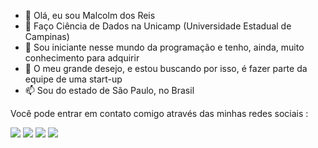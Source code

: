 - 👋 Olá, eu sou Malcolm dos Reis
- 👀 Faço Ciência de Dados na Unicamp (Universidade Estadual de Campinas)
- 🌱 Sou iniciante nesse mundo da programação e tenho, ainda, muito conhecimento para adquirir
- 💞️ O meu grande desejo, e estou buscando por isso, é fazer parte da equipe de uma start-up
- 📫 Sou do estado de São Paulo, no Brasil

<p align="left">
  Você pode entrar em contato comigo através das minhas redes sociais :
</p>

<p align="left">
  <a href="mailto:malcolm.reis02@gmail.com" target="_blank" alt="Gmail">
  <img src="https://img.shields.io/badge/-Gmail-FF0000?style=flat-square&labelColor=FF0000&logo=gmail&logoColor=white&link=LINK-DO-SEU-EMAIL" /></a>

  <a href="https://www.linkedin.com/in/malcolmreis02/" target="_blank" alt="Linkedin">
  <img src="https://img.shields.io/badge/-Linkedin-0e76a8?style=flat-square&logo=Linkedin&logoColor=white&link=LINK-DO-SEU-LINKEDIN" /></a>

  <a href="https://api.whatsapp.com/send?phone=5519997795626&text=E%20a%C3%AD%2C%20Malcolm%2C%20eu%20estava%20dando%20uma%20olhada%20no%20seu%20GitHub%20e%20resolvi%20te%20chamar%20para%20conversarmos%20um%20pouco.%20Como%20voc%C3%AA%20est%C3%A1%2C%20amigo%3F" target="_blank" alt="WhatsApp">
  <img src="https://img.shields.io/badge/-WhatsApp-25d366?style=flat-square&labelColor=25d366&logo=whatsapp&logoColor=white&link=API-DO-SEU-WHATSAPP"/></a>

  <a href="https://www.instagram.com/malco.1/" target="_blank" alt="Instagram">
  <img src="https://img.shields.io/badge/-Instagram-DF0174?style=flat-square&labelColor=DF0174&logo=instagram&logoColor=white&link=LINK-DO-SEU-INSTAGRAM"/></a>
</p>  
